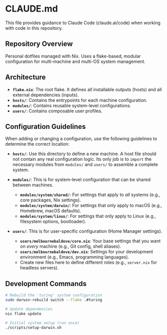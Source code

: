 # CLAUDE.md

This file provides guidance to Claude Code (claude.ai/code) when working with code in this repository.

## Repository Overview

Personal dotfiles managed with Nix. Uses a flake-based, modular configuration for multi-machine and multi-OS system management.

## Architecture

- **`flake.nix`**: The root flake. It defines all installable outputs (hosts) and all external dependencies (inputs).
- **`hosts/`**: Contains the entrypoints for each machine configuration.
- **`modules/`**: Contains reusable system-level configurations.
- **`users/`**: Contains composable user profiles.

## Configuration Guidelines

When adding or changing a configuration, use the following guidelines to determine the correct location:

- **`hosts/`**: Use this directory to define a new machine. A host file should not contain any real configuration logic. Its only job is to `import` the necessary modules from `modules/` and `users/` to assemble a complete system.

- **`modules/`**: This is for system-level configuration that can be shared between machines.
  - **`modules/system/shared/`**: For settings that apply to *all* systems (e.g., core packages, Nix settings).
  - **`modules/system/darwin/`**: For settings that only apply to macOS (e.g., Homebrew, macOS defaults).
  - **`modules/system/linux/`**: For settings that only apply to Linux (e.g., filesystem options, bootloader).

- **`users/`**: This is for user-specific configuration (Home Manager settings).
  - **`users/melbournebaldove/core.nix`**: Your base settings that you want on *every* machine (e.g., Git config, shell aliases).
  - **`users/melbournebaldove/dev.nix`**: Settings for your development environment (e.g., Emacs, programming languages).
  - Create new files here to define different roles (e.g., `server.nix` for headless servers).

## Development Commands

```bash
# Rebuild the 'turing' system configuration
sudo darwin-rebuild switch --flake .#turing

# Update dependencies
nix flake update

# Initial system setup (run once)
./scripts/setup-darwin.sh
```
